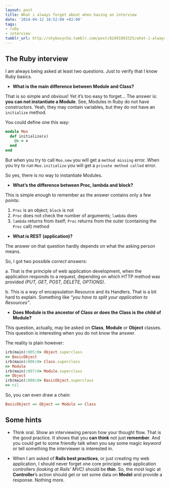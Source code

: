 ```yaml
---
layout: post
title: What i always forget about when having an interview
date: '2014-04-12 18:52:00 +02:00'
tags:
- ruby
- interview
tumblr_url: http://shybovycha.tumblr.com/post/82491993325/what-i-always-forget-about-when-having-an
---
```

<h2>The Ruby interview</h2>

<p>I am always being asked at least two questions. Just to verify that I know Ruby basics.</p>

<ul><li><strong>What is the main difference between Module and Class?</strong></li>
</ul><p>That is so simple and obvious! Yet it&rsquo;s too easy to forget&hellip; The answer is: <strong>you can not instantiate a Module</strong>. See, Modules in Ruby do not have constructors. Yeah, they may contain variables, but they do not have an <code>initialize</code> method.</p>

<p>You could define one this way:</p>

```ruby
module Moo
  def initialize(x)
    @x = x
  end
end
```

<p>But when you try to call <code>Moo.new</code> you will get a <code>method missing</code> error.  When you try to run <code>Moo.initialize</code> you will get a <code>private method called</code> error.</p>

<p>So yes, there is no way to instantiate Modules.</p>

<ul><li><strong>What&rsquo;s the difference between Proc, lambda and block?</strong></li>
</ul><p>This is simple enough to remember as the answer contains only a few points:</p>

<ol><li><code>Proc</code> is an object; <code>block</code> is not</li>
<li><code>Proc</code> does not check the number of arguments; <code>lambda</code> does</li>
<li><code>lambda</code> returns from itself; <code>Proc</code> returns from the outer (containing the <code>Proc</code> call) method</li>
</ol><ul><li><strong>What is REST (application)?</strong></li>
</ul><p>The answer on that question hardly depends on what the asking person means.</p>

<p>So, I got two possible <em>correct answers</em>:</p>

<p>a. That is the principle of web application development, when the application responds to a request, depending on which HTTP method was provided <em>(PUT, GET, POST, DELETE, OPTIONS)</em>.</p>

<p>b. This is a way of encapsulation Resource and its Handlers. That is a bit hard to explain. Something like <em>&ldquo;you have to split your application to Resources&rdquo;</em>.</p>

<ul><li><strong>Does Module is the ancestor of Class or does the Class is the child of Module?</strong></li>
</ul><p>This question, actually, may be asked on <strong>Class</strong>, <strong>Module</strong> or <strong>Object</strong> classes. This question is interesting when you do not know the answer.</p>

<p>The reality is plain however:</p>

```ruby
irb(main):005:0> Object.superclass
=> BasicObject
irb(main):006:0> Class.superclass
=> Module
irb(main):007:0> Module.superclass
=> Object
irb(main):008:0> BasicObject.superclass
=> nil
```

<p>So, you can even draw a chain:</p>

```haskell
BasicObject => Object => Module => Class
```

<h2>Some hints</h2>

<ul><li><p>Think oral. Show an interviewing person how your thought flow. That is the good practice. It shows that you <strong>can think</strong> not just <strong>remember</strong>. And you could get to some friendly talk when you say some magic <em>keyword</em> or tell something the interviewer is interested in.</p></li>
<li><p>When I am asked of <strong>Rails best practices</strong>, or just creating my web application, I should never forget one core principle: web application controllers <em>(looking at Rails&rsquo; MVC)</em> should be <strong>thin</strong>. So, the most logic at <strong>Controller</strong>&rsquo;s action should get or set some data on <strong>Model</strong> and provide a response. Nothing more.</p></li>
</ul>
